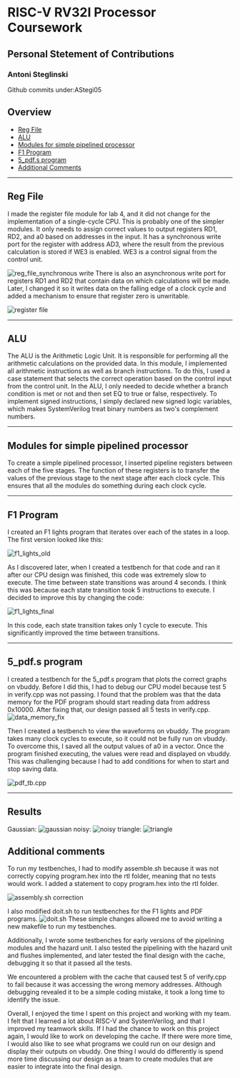 # RISC-V RV32I Processor Coursework
## Personal Stetement of Contributions
### Antoni Steglinski
Github commits under:AStegi05
## Overview 

- [Reg File](#reg-file)
- [ALU](#alu)
- [Modules for simple pipelined processor](#modules-for-simple-pipelined-processor)
- [F1 Program](#f1-program)
- [5_pdf.s program](#5_pdfs-program)
- [Additional Comments](#additional-comments)
***
## Reg File
I made the register file module for lab 4, and it did not change for the implementation of a single-cycle CPU. This is probably one of the simpler modules. It only needs to assign correct values to output registers RD1, RD2, and a0 based on addresses in the input. It has a synchronous write port for the register with address AD3, where the result from the previous calculation is stored if WE3 is enabled. WE3 is a control signal from the control unit.

![reg_file_synchronous write](/images/image-6.png)
There is also an asynchronous write port for registers RD1 and RD2 that contain data on which calculations will be made. Later, I changed it so it writes data on the falling edge of a clock cycle and added a mechanism to ensure that register zero is unwritable.

![register file](/images/image.png)
***
## ALU
The ALU is the Arithmetic Logic Unit. It is responsible for performing all the arithmetic calculations on the provided data. In this module, I implemented all arithmetic instructions as well as branch instructions. To do this, I used a case statement that selects the correct operation based on the control input from the control unit.
In the ALU, I only needed to decide whether a branch condition is met or not and then set EQ to true or false, respectively. To implement signed instructions, I simply declared new signed logic variables, which makes SystemVerilog treat binary numbers as two's complement numbers.
***
## Modules for simple pipelined processor
To create a simple pipelined processor, I inserted pipeline registers between each of the five stages. The function of these registers is to transfer the values of the previous stage to the next stage after each clock cycle. This ensures that all the modules do something during each clock cycle.
***
## F1 Program
I created an F1 lights program that iterates over each of the states in a loop. The first version looked like this:

![f1_lights_old](/images/image-2.png)

As I discovered later, when I created a testbench for that code and ran it after our CPU design was finished, this code was extremely slow to execute. The time between state transitions was around 4 seconds. I think this was because each state transition took 5 instructions to execute.
I decided to improve this by changing the code:

![f1_lights_final](/images/image-3.png)

In this code, each state transition takes only 1 cycle to execute. This significantly improved the time between transitions.
***
## 5_pdf.s program
I created a testbench for the 5_pdf.s program that plots the correct graphs on vbuddy. Before I did this, I had to debug our CPU model because test 5 in verify.cpp was not passing. I found that the problem was that the data memory for the PDF program should start reading data from address 0x10000. After fixing that, our design passed all 5 tests in verify.cpp.
![data_memory_fix](/images/image-4.png)

Then I created a testbench to view the waveforms on vbuddy. The program takes many clock cycles to execute, so it could not be fully run on vbuddy. To overcome this, I saved all the output values of a0 in a vector. Once the program finished executing, the values were read and displayed on vbuddy. This was challenging because I had to add conditions for when to start and stop saving data.

![pdf_tb.cpp](/images/image-5.png)
***
## Results
Gaussian:
![gaussian](</images/WhatsApp Image 2024-12-10 at 21.07.13 (1)-1.jpeg>)
noisy:
![noisy](</images/WhatsApp Image 2024-12-10 at 21.07.13-1.jpeg>)
triangle:
![triangle](</images/WhatsApp Image 2024-12-10 at 21.07.12-1.jpeg>)


## Additional comments
To run my testbenches, I had to modify assemble.sh because it was not correctly copying program.hex into the rtl folder, meaning that no tests would work. I added a statement to copy program.hex into the rtl folder.

![assembly.sh correction](/images/image-8.png)

I also modified doit.sh to run testbenches for the F1 lights and PDF programs.
![doit.sh](/images/image-7.png)
These simple changes allowed me to avoid writing a new makefile to run my testbenches.

Additionally, I wrote some testbenches for early versions of the pipelining modules and the hazard unit. I also tested the pipelining with the hazard unit and flushes implemented, and later tested the final design with the cache, debugging it so that it passed all the tests.

We encountered a problem with the cache that caused test 5 of verify.cpp to fail because it was accessing the wrong memory addresses. Although debugging revealed it to be a simple coding mistake, it took a long time to identify the issue.

Overall, I enjoyed the time I spent on this project and working with my team. I felt that I learned a lot about RISC-V and SystemVerilog, and that I improved my teamwork skills. If I had the chance to work on this project again, I would like to work on developing the cache. If there were more time, I would also like to see what programs we could run on our design and display their outputs on vbuddy. One thing I would do differently is spend more time discussing our design as a team to create modules that are easier to integrate into the final design.
